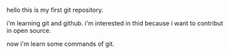 hello this is my first git repository.

i'm learning git and github. i'm interested in thid because i want to contribut in open source.

now i'm learn some commands of git.